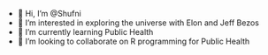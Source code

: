 - 👋 Hi, I’m @Shufni
- 👀 I’m interested in exploring the universe with Elon and Jeff Bezos
- 🌱 I’m currently learning Public Health
- 💞️ I’m looking to collaborate on R programming for Public Health

<!---
Shufni/Shufni is a ✨ special ✨ repository because its `README.md` (this file) appears on your GitHub profile.
You can click the Preview link to take a look at your changes.
--->
